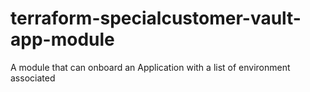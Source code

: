 # terraform-specialcustomer-vault-app-module
A module that can onboard an Application with a list of environment associated

